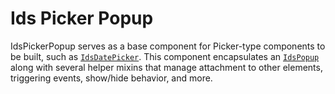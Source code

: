 # Ids Picker Popup

IdsPickerPopup serves as a base component for Picker-type components to be built, such as [`IdsDatePicker`](../ids-date-picker/README.md).  This component encapsulates an [`IdsPopup`](../ids-popup/README.md) along with several helper mixins that manage attachment to other elements, triggering events, show/hide behavior, and more.

